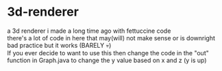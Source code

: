 # 3d-renderer
a 3d renderer i made a long time ago with fettuccine code  
there's a lot of code in here that may(will) not make sense or is downright bad practice but it works (BARELY 💀)  
If you ever decide to want to use this then change the code in the "out" function in Graph.java to change the y value based on x and z (y is up)  
